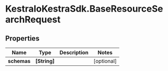 # KestraIoKestraSdk.BaseResourceSearchRequest

## Properties

Name | Type | Description | Notes
------------ | ------------- | ------------- | -------------
**schemas** | **[String]** |  | [optional] 


